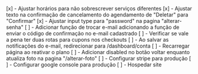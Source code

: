 [x] - Ajustar horários para não sobrescrever serviços diferentes
[x] - Ajustar texto na confirmação de cancelamento do agendamento de "Deletar" para "Confirmar"
[x] - Ajustar input type para "password" na pagina "alterar-senha"
[ ] - Adicionar função de trocar e-mail adicionando a função de enviar o código de confirmação no e-mail cadastrado
[ ] - Verificar se vale a pena ter duas rotas para cupons nos checkouts
[ ] - Ao salvar as notificações do e-mail, redirecionar para /dashboard/conta
[ ] - Recarregar página ao reativar o plano
[ ] - Adicionar disabled no botão voltar enquanto atualiza foto na pagina "/alterar-foto"
[ ] - Configurar stripe para produção
[ ] - Configurar google console para produção
[ ] - Hospedar site
